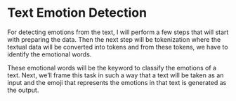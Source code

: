 # Text Emotion Detection

For detecting emotions from the text, I will perform a few steps that will start with preparing the data. Then the next step will be tokenization where the textual data will be converted into tokens and from these tokens, we have to identify the emotional words.

These emotional words will be the keyword to classify the emotions of a text. Next, we’ll frame this task in such a way that a text will be taken as an input and the emoji that represents the emotions in that text is generated as the output.
